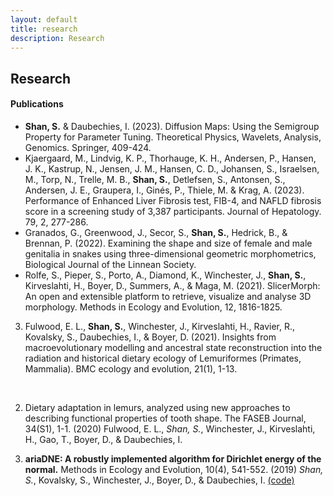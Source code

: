 ```yaml
---
layout: default
title: research
description: Research
---
```

## Research

#### Publications

* **Shan, S.** & Daubechies, I. (2023). Diffusion Maps: Using the Semigroup Property for Parameter Tuning. Theoretical Physics, Wavelets, Analysis, Genomics. Springer, 409-424.
* Kjaergaard, M., Lindvig, K. P., Thorhauge, K. H., Andersen, P., Hansen, J. K., Kastrup, N., Jensen, J. M., Hansen, C. D., Johansen, S., Israelsen, M., Torp, N., Trelle, M. B., **Shan, S.**, Detlefsen, S., Antonsen, S., Andersen, J. E., Graupera, I., Ginés, P., Thiele, M. & Krag, A. (2023). Performance of Enhanced Liver Fibrosis test, FIB-4, and NAFLD fibrosis score in a screening study of 3,387 participants. Journal of Hepatology. 79, 2, 277-286.
* Granados, G., Greenwood, J., Secor, S., **Shan, S.**, Hedrick, B., \& Brennan, P. (2022). Examining the shape and size of female and male genitalia in snakes using three-dimensional geometric morphometrics, Biological Journal of the Linnean Society. 
* Rolfe, S., Pieper, S., Porto, A., Diamond, K., Winchester, J., **Shan, S.**, Kirveslahti, H., Boyer, D., Summers, A., \& Maga, M. (2021). SlicerMorph: An open and extensible platform to retrieve, visualize and analyse 3D morphology. Methods in Ecology and Evolution, 12, 1816-1825.
3. Fulwood, E. L., **Shan, S.**, Winchester, J., Kirveslahti, H., Ravier, R., Kovalsky, S., Daubechies, I., \& Boyer, D. (2021). Insights from macroevolutionary modelling and ancestral state reconstruction into the radiation and historical dietary ecology of Lemuriformes (Primates, Mammalia). BMC ecology and evolution, 21(1), 1-13.
<br />

2. Dietary adaptation in lemurs, analyzed using new approaches to describing functional properties of tooth shape.
   The FASEB Journal, 34(S1), 1-1. (2020)
   Fulwood, E. L., *Shan, S.*, Winchester, J., Kirveslahti, H., Gao, T., Boyer, D., & Daubechies, I.

1. **ariaDNE: A robustly implemented algorithm for Dirichlet energy of the normal.**
   Methods in Ecology and Evolution, 10(4), 541-552. (2019)
   *Shan, S.*, Kovalsky, S., Winchester, J., Boyer, D., & Daubechies, I.
   [(code)](/articles/ariadne.html)

<br />
<br />
<br />
<br />
<br />

